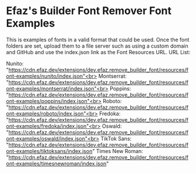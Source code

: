 # Efaz's Builder Font Remover Font Examples

This is examples of fonts in a valid format that could be used. Once the font folders are set, upload them to a file server such as using a custom domain and GitHub and use the index.json link as the Font Resources URL. URL List:

Nunito: "https://cdn.efaz.dev/extensions/dev.efaz.remove_builder_font/resources/font-examples/nunito/index.json"<br>
Montserrat: "https://cdn.efaz.dev/extensions/dev.efaz.remove_builder_font/resources/font-examples/montserrat/index.json"<br>
Poppins: "https://cdn.efaz.dev/extensions/dev.efaz.remove_builder_font/resources/font-examples/poppins/index.json"<br>
Roboto: "https://cdn.efaz.dev/extensions/dev.efaz.remove_builder_font/resources/font-examples/roboto/index.json"<br>
Fredoka: "https://cdn.efaz.dev/extensions/dev.efaz.remove_builder_font/resources/font-examples/fredoka/index.json"<br>
Oswald: "https://cdn.efaz.dev/extensions/dev.efaz.remove_builder_font/resources/font-examples/oswald/index.json"<br>
TikTok Sans: "https://cdn.efaz.dev/extensions/dev.efaz.remove_builder_font/resources/font-examples/tiktoksans/index.json"
Times New Roman: "https://cdn.efaz.dev/extensions/dev.efaz.remove_builder_font/resources/font-examples/timesnewroman/index.json"